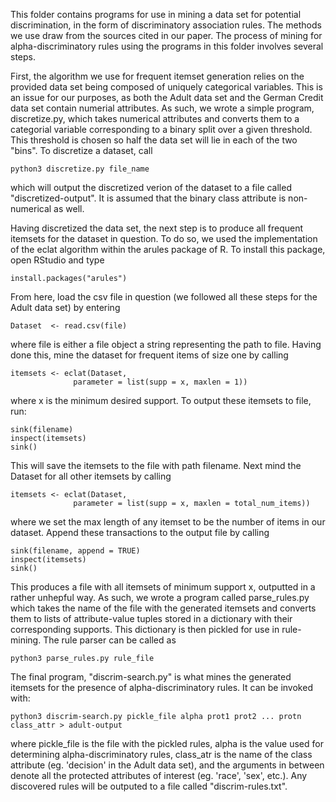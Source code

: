 This folder contains programs for use in mining a data set for potential discrimination, in the form of 
discriminatory association rules. The methods we use draw from the sources cited in our paper. 
The process of mining for alpha-discriminatory rules using the programs in this folder involves several steps.

First, the algorithm we use for frequent itemset generation relies on the provided data set being composed of
uniquely categorical variables. This is an issue for our purposes, as both the Adult data set and the German Credit
data set contain numerial attributes. As such, we wrote a simple program, discretize.py, which takes numerical attributes
and converts them to a categorial variable corresponding to a binary split over a given threshold. This threshold is
chosen so half the data set will lie in each of the two "bins". To discretize a dataset, call

    python3 discretize.py file_name

which will output the discretized verion of the dataset to a file called "discretized-output". It is assumed that the 
binary class attribute is non-numerical as well. 

Having discretized the data set, the next step is to produce all frequent itemsets for the dataset in question. 
To do so, we used the implementation of the eclat algorithm within the arules package of R. To install this package, 
open RStudio and type
   
    install.packages("arules")

From here, load the csv file in question (we followed all these steps for the Adult data set) by entering

    Dataset  <- read.csv(file)

where file is either a file object a string representing the path to file. Having done this, mine the 
dataset for frequent items of size one by calling

    itemsets <- eclat(Dataset,
                  parameter = list(supp = x, maxlen = 1))

where x is the minimum desired support. To output these itemsets to file, run: 

    sink(filename)
    inspect(itemsets)
    sink()

This will save the itemsets to the file with path filename. Next mind the Dataset for all other itemsets
by calling

    itemsets <- eclat(Dataset,
                  parameter = list(supp = x, maxlen = total_num_items))


where we set the max length of any itemset to be the number of items in our dataset. Append these transactions
to the output file by calling

    sink(filename, append = TRUE)
    inspect(itemsets)
    sink()

This produces a file with all itemsets of minimum support x, outputted in a rather unhepful way. As such, we wrote
a program called parse_rules.py which takes the name of the file with the generated itemsets and converts them to 
lists of attribute-value tuples stored in a dictionary with their corresponding supports. This dictionary is 
then pickled for use in rule-mining. The rule parser can be called as

    python3 parse_rules.py rule_file


The final program, "discrim-search.py" is what mines the generated itemsets for the presence of alpha-discriminatory rules. It can be
invoked with: 

    python3 discrim-search.py pickle_file alpha prot1 prot2 ... protn class_attr > adult-output

where pickle_file is the file with the pickled rules, alpha is the value used for determining alpha-discriminatory rules,
class_atr is the name of the class attribute (eg. 'decision' in the Adult data set), and the arguments in between denote 
all the protected attributes of interest (eg. 'race', 'sex', etc.). Any discovered rules will be outputed to a file 
called "discrim-rules.txt". 
